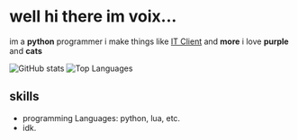 # well hi there im voix...
im a **python** programmer
i make things like [IT Client](https://github.com/voixiy/ActionClient) and **more**
i love **purple** and **cats**

![GitHub stats](https://github-readme-stats.vercel.app/api?username=voixiy&show_icons=true&theme=radical)
![Top Languages](https://github-readme-stats.vercel.app/api/top-langs/?username=voixiy&layout=compact&theme=radical)

## skills
- programming Languages: python, lua, etc.
- idk.

  

